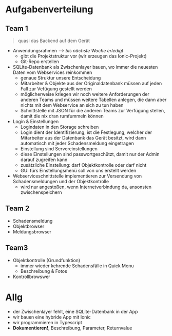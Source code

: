 # Aufgabenverteilung

## Team 1

> quasi das Backend auf dem Gerät

- Anwendungsrahmen *--> bis nächste Woche erledigt*
	- gibt die Projektstruktur vor (wir erzeugen das Ionic-Projekt)
	- Git-Repo erstellen
- SQLite-Datenbank als Zwischenlayer bauen, wo immer die neuesten Daten vom Webservices reinkommen
	- genaue Struktur unsere Entscheidung
	- Mitarbeiter & Objekte aus der Originaldatenbank müssen auf jeden Fall zur Vefügung gestellt werden
	- möglicherweise kriegen wir noch weitere Anforderungen der anderen Teams und müssen weitere Tabellen anlegen, die dann aber nichts mit dem Webservice an sich zu tun haben
	- Schnittstelle mit JSON für die anderen Teams zur Verfügung stellen, damit die nix dran rumfummeln können
- Login & Einstellungen
	- Logindaten in den Storage schreiben
	- Login dient der Identifizierung, ist die Festlegung, welcher der Mitarbeiter aus der Datenbank das Gerät besitzt, wird dann automatisch mit jeder Schadensmeldung eingetragen
	- Einstellung sind Servereinstellungen
	- diese Einstellungen sind passwortgeschützt, damit nur der Admin darauf zugreifen kann
	- zusätzliche Einstellung: darf Objektkontrolle oder darf nicht
	- GUI fürs Einstellungsmenü soll von uns erstellt werden
- Webserviceschnittstelle implementieren zur Versendung von Schadensmeldungen und der Objektkontrolle
	- wird nur angestoßen, wenn Internetverbindung da, ansonsten zwischenspeichern

## Team 2

- Schadensmeldung
- Objektbrowser
- Meldungsbrowser

## Team3

- Objektkontrolle (Grundfunktion)
	- immer wieder kehrende Schadensfälle in Quick Menu
	- Beschreibung & Fotos
- Kontrollbrowswer

# Allg

- der Zwischenlayer fehlt, eine SQLite-Datenbank in der App
- wir bauen eine hybride App mit Ionic
- wir programmieren in Typescript
- **Dokumentieren!**, Beschreibung, Parameter, Returnvalue
